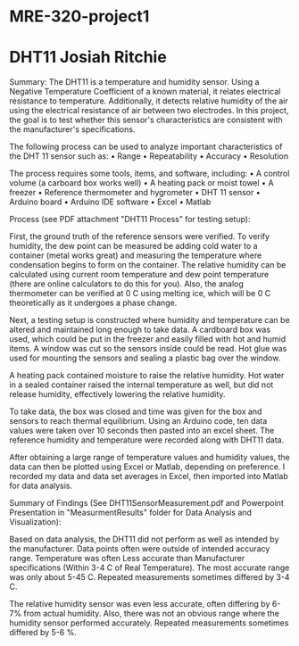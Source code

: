 # MRE-320-project1
# DHT11 Josiah Ritchie

Summary:
The DHT11 is a temperature and humidity sensor.  Using a Negative Temperature Coefficient of a known material, it relates electrical resistance to temperature.  Additionally, it detects relative humidity of the air using the electrical resistance of air between two electrodes.  In this project, the goal is to test whether this sensor's characteristics are consistent with the manufacturer's specifications.  

The following process can be used to analyze important characteristics of the DHT 11 sensor such as: 
•	Range
•	Repeatability
•	Accuracy
•	Resolution

The process requires some tools, items, and software, including:
•	A control volume (a carboard box works well)
•	A heating pack or moist towel
•	A freezer
•	Reference thermometer and hygrometer
•	DHT 11 sensor
•	Arduino board
•	Arduino IDE software
•	Excel
•	Matlab


Process (see PDF attachment "DHT11 Process" for testing setup):

First, the ground truth of the reference sensors were verified.  To verify humidity, the dew point can be measured be adding cold water to a container (metal works great) and measuring the temperature where condensation begins to form on the container.  The relative humidity can be calculated using current room temperature and dew point temperature (there are online calculators to do this for you).  Also, the analog thermometer can be verified at 0 C using melting ice, which will be 0 C theoretically as it undergoes a phase change.  
 
Next, a testing setup is constructed where humidity and temperature can be altered and maintained long enough to take data.  A cardboard box was used, which could be put in the freezer and easily filled with hot and humid items.  A window was cut so the sensors inside could be read.  Hot glue was used for mounting the sensors and sealing a plastic bag over the window.  

A heating pack contained moisture to raise the relative humidity.  Hot water in a sealed container raised the internal temperature as well, but did not release humidity, effectively lowering the relative humidity.  

To take data, the box was closed and time was given for the box and sensors to reach thermal equilibrium.  Using an Arduino code, ten data values were taken over 10 seconds then pasted into an excel sheet.  The reference humidity and temperature were recorded along with DHT11 data.  

After obtaining a large range of temperature values and humidity values, the data can then be plotted using Excel or Matlab, depending on preference.  I recorded my data and data set averages in Excel, then imported into Matlab for data analysis.  

Summary of Findings (See DHT11SensorMeasurement.pdf and Powerpoint Presentation in "MeasurmentResults" folder for Data Analysis and Visualization):

Based on data analysis, the DHT11 did not perform as well as intended by the manufacturer.  Data points often were outside of intended accuracy range.  Temperature was often Less accurate than Manufacturer specifications (Within 3-4 C of Real Temperature). The most accurate range was only about 5-45 C.  Repeated measurements sometimes differed by 3-4 C.

The relative humidity sensor was even less accurate, often differing by 6-7% from actual humidity.  Also, there was not an obvious range where the humidity sensor performed accurately.  Repeated measurements sometimes differed by 5-6 %.


